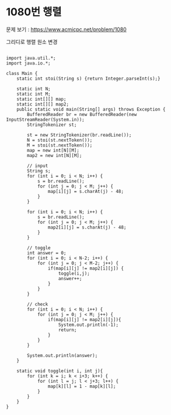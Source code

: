 # 1080번 행렬

문제 보기 : <https://www.acmicpc.net/problem/1080>

그리디로 행렬 원소 변경

<pre><code>
import java.util.*;
import java.io.*;

class Main {
    static int stoi(String s) {return Integer.parseInt(s);}

    static int N;
    static int M;
    static int[][] map;
    static int[][] map2;
    public static void main(String[] args) throws Exception {
        BufferedReader br = new BufferedReader(new InputStreamReader(System.in));
        StringTokenizer st;

        st = new StringTokenizer(br.readLine());
        N = stoi(st.nextToken());
        M = stoi(st.nextToken());
        map = new int[N][M];
        map2 = new int[N][M];

        // input
        String s;
        for (int i = 0; i < N; i++) {
            s = br.readLine();
            for (int j = 0; j < M; j++) {
                map[i][j] = s.charAt(j) - 48;
            }
        }

        for (int i = 0; i < N; i++) {
            s = br.readLine();
            for (int j = 0; j < M; j++) {
                map2[i][j] = s.charAt(j) - 48;
            }
        }

        // toggle
        int answer = 0;
        for (int i = 0; i < N-2; i++) {
            for (int j = 0; j < M-2; j++) {
                if(map[i][j] != map2[i][j]) {
                    toggle(i,j);
                    answer++;
                }
            }
        }

        // check
        for (int i = 0; i < N; i++) {
            for (int j = 0; j < M; j++) {
                if(map[i][j] != map2[i][j]){
                    System.out.println(-1);
                    return;
                }
            }
        }

        System.out.println(answer);
    }

    static void toggle(int i, int j){
        for (int k = i; k < i+3; k++) {
            for (int l = j; l < j+3; l++) {
                map[k][l] = 1 - map[k][l];
            }
        }
    }
}
</code></pre>
